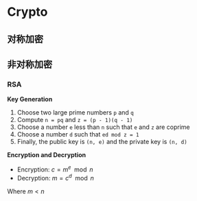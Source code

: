 # Crypto

## 对称加密

## 非对称加密

### RSA

**Key Generation**

1. Choose two large prime numbers `p` and `q`
2. Compute `n = pq` and `z = (p - 1)(q - 1)`
3. Choose a number `e` less than `n` such that `e` and `z` are coprime
4. Choose a number `d` such that `ed mod z = 1`
5. Finally, the public key is `(n, e)` and the private key is `(n, d)`

**Encryption and Decryption**

- Encryption: $c = m^e \mod n$
- Decryption: $m = c^d \mod n$

Where $m < n$
